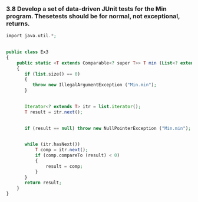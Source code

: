 ### 3.8 Develop a set of data-driven JUnit tests for the Min program. Thesetests should be for normal, not exceptional, returns.
```php
import java.util.*;

 
public class Ex3
{
    public static <T extends Comparable<? super T>> T min (List<? extends T> list)
    {
       if (list.size() == 0)
       {
          throw new IllegalArgumentException ("Min.min");
       }

 
       Iterator<? extends T> itr = list.iterator();
       T result = itr.next();

 
       if (result == null) throw new NullPointerException ("Min.min");

 
       while (itr.hasNext())
           T comp = itr.next();
           if (comp.compareTo (result) < 0)
           {
               result = comp;
           }
       }
       return result;
    }
}
```
